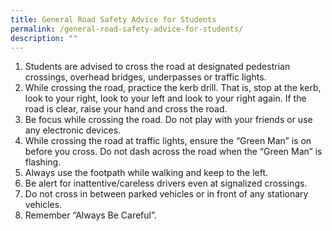 ```yaml
---
title: General Road Safety Advice for Students
permalink: /general-road-safety-advice-for-students/
description: ""
---
```


1. Students are advised to cross the road at designated pedestrian crossings, overhead bridges, underpasses or traffic lights.
2. While crossing the road, practice the kerb drill. That is, stop at the kerb, look to your right, look to your left and look to your right again.  If the road is clear, raise your hand and cross the road.
3. Be focus while crossing the road. Do not play with your friends or use any electronic devices.
4. While crossing the road at traffic lights, ensure the “Green Man” is on before you cross. Do not dash across the road when the “Green Man” is flashing.
5. Always use the footpath while walking and keep to the left.
6. Be alert for inattentive/careless drivers even at signalized crossings.
7. Do not cross in between parked vehicles or in front of any stationary vehicles.
8. Remember “Always Be Careful”.